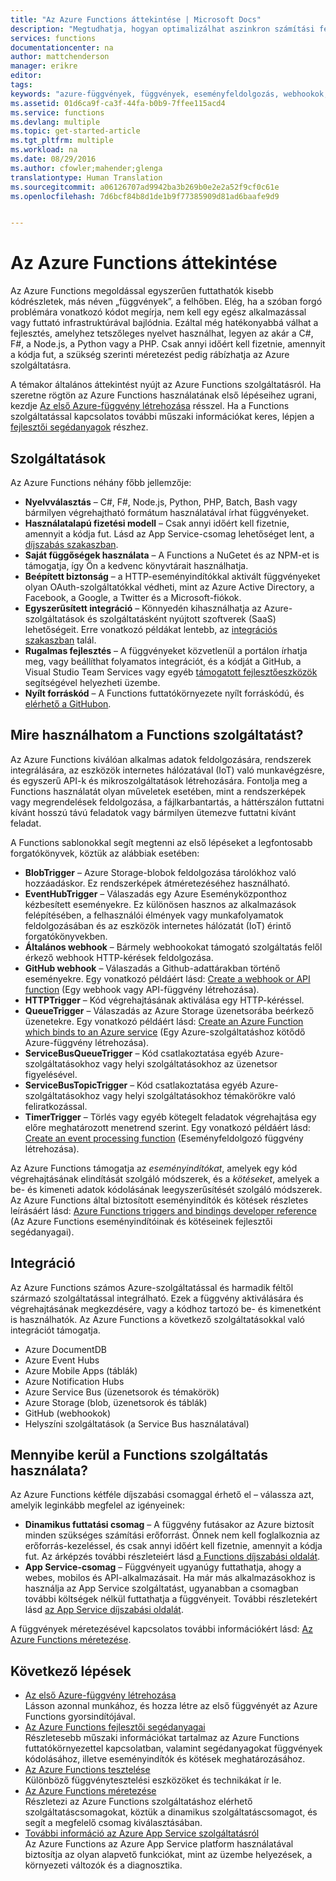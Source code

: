 ```yaml
---
title: "Az Azure Functions áttekintése | Microsoft Docs"
description: "Megtudhatja, hogyan optimalizálhat aszinkron számítási feladatokat percek alatt az Azure Functions használatával."
services: functions
documentationcenter: na
author: mattchenderson
manager: erikre
editor: 
tags: 
keywords: "azure-függvények, függvények, eseményfeldolgozás, webhookok, dinamikus számítás, kiszolgáló nélküli architektúra"
ms.assetid: 01d6ca9f-ca3f-44fa-b0b9-7ffee115acd4
ms.service: functions
ms.devlang: multiple
ms.topic: get-started-article
ms.tgt_pltfrm: multiple
ms.workload: na
ms.date: 08/29/2016
ms.author: cfowler;mahender;glenga
translationtype: Human Translation
ms.sourcegitcommit: a06126707ad9942ba3b269b0e2e2a52f9cf0c61e
ms.openlocfilehash: 7d6bcf84b8d1de1b9f77385909d81ad6baafe9d9


---
```

# <a name="azure-functions-overview"></a>Az Azure Functions áttekintése
Az Azure Functions megoldással egyszerűen futtathatók kisebb kódrészletek, más néven „függvények”, a felhőben. Elég, ha a szóban forgó problémára vonatkozó kódot megírja, nem kell egy egész alkalmazással vagy futtató infrastruktúrával bajlódnia. Ezáltal még hatékonyabbá válhat a fejlesztés, amelyhez tetszőleges nyelvet használhat, legyen az akár a C#, F#, a Node.js, a Python vagy a PHP. Csak annyi időért kell fizetnie, amennyit a kódja fut, a szükség szerinti méretezést pedig rábízhatja az Azure szolgáltatásra.

A témakor általános áttekintést nyújt az Azure Functions szolgáltatásról. Ha szeretne rögtön az Azure Functions használatának első lépéseihez ugrani, kezdje [Az első Azure-függvény létrehozása](functions-create-first-azure-function.md) résszel. Ha a Functions szolgáltatással kapcsolatos további műszaki információkat keres, lépjen a [fejlesztői segédanyagok](functions-reference.md) részhez.

## <a name="features"></a>Szolgáltatások
Az Azure Functions néhány főbb jellemzője:

* **Nyelvválasztás** – C#, F#, Node.js, Python, PHP, Batch, Bash vagy bármilyen végrehajtható formátum használatával írhat függvényeket.
* **Használatalapú fizetési modell** – Csak annyi időért kell fizetnie, amennyit a kódja fut. Lásd az App Service-csomag lehetőséget lent, a [díjszabás szakaszban](#pricing).  
* **Saját függőségek használata** – A Functions a NuGetet és az NPM-et is támogatja, így Ön a kedvenc könyvtárait használhatja.  
* **Beépített biztonság** – a HTTP-eseményindítókkal aktivált függvényeket olyan OAuth-szolgáltatókkal védheti, mint az Azure Active Directory, a Facebook, a Google, a Twitter és a Microsoft-fiókok.  
* **Egyszerűsített integráció** – Könnyedén kihasználhatja az Azure-szolgáltatások és szolgáltatásként nyújtott szoftverek (SaaS) lehetőségeit. Erre vonatkozó példákat lentebb, az [integrációs szakaszban](#integrations) talál.  
* **Rugalmas fejlesztés** – A függvényeket közvetlenül a portálon írhatja meg, vagy beállíthat folyamatos integrációt, és a kódját a GitHub, a Visual Studio Team Services vagy egyéb [támogatott fejlesztőeszközök](../app-service-web/web-sites-deploy.md#deploy-using-an-ide) segítségével helyezheti üzembe.  
* **Nyílt forráskód** – A Functions futtatókörnyezete nyílt forráskódú, és [elérhető a GitHubon](https://github.com/azure/azure-webjobs-sdk-script).  

## <a name="what-can-i-do-with-functions"></a>Mire használhatom a Functions szolgáltatást?
Az Azure Functions kiválóan alkalmas adatok feldolgozására, rendszerek integrálására, az eszközök internetes hálózatával (IoT) való munkavégzésre, és egyszerű API-k és mikroszolgáltatások létrehozására. Fontolja meg a Functions használatát olyan műveletek esetében, mint a rendszerképek vagy megrendelések feldolgozása, a fájlkarbantartás, a háttérszálon futtatni kívánt hosszú távú feladatok vagy bármilyen ütemezve futtatni kívánt feladat. 

A Functions sablonokkal segít megtenni az első lépéseket a legfontosabb forgatókönyvek, köztük az alábbiak esetében:

* **BlobTrigger** – Azure Storage-blobok feldolgozása tárolókhoz való hozzáadáskor. Ez rendszerképek átméretezéséhez használható.
* **EventHubTrigger** – Válaszadás egy Azure Eseményközponthoz kézbesített eseményekre. Ez különösen hasznos az alkalmazások felépítésében, a felhasználói élmények vagy munkafolyamatok feldolgozásában és az eszközök internetes hálózatát (IoT) érintő forgatókönyvekben.
* **Általános webhook** – Bármely webhookokat támogató szolgáltatás felől érkező webhook HTTP-kérések feldolgozása.
* **GitHub webhook** – Válaszadás a Github-adattárakban történő eseményekre. Egy vonatkozó példáért lásd: [Create a webhook or API function](functions-create-a-web-hook-or-api-function.md) (Egy webhook vagy API-függvény létrehozása).
* **HTTPTrigger** – Kód végrehajtásának aktiválása egy HTTP-kéréssel.
* **QueueTrigger** – Válaszadás az Azure Storage üzenetsorába beérkező üzenetekre. Egy vonatkozó példáért lásd: [Create an Azure Function which binds to an Azure service](functions-create-an-azure-connected-function.md) (Egy Azure-szolgáltatáshoz kötődő Azure-függvény létrehozása).
* **ServiceBusQueueTrigger** – Kód csatlakoztatása egyéb Azure-szolgáltatásokhoz vagy helyi szolgáltatásokhoz az üzenetsor figyelésével. 
* **ServiceBusTopicTrigger** – Kód csatlakoztatása egyéb Azure-szolgáltatásokhoz vagy helyi szolgáltatásokhoz témakörökre való feliratkozással. 
* **TimerTrigger** – Törlés vagy egyéb kötegelt feladatok végrehajtása egy előre meghatározott menetrend szerint. Egy vonatkozó példáért lásd: [Create an event processing function](functions-create-an-event-processing-function.md) (Eseményfeldolgozó függvény létrehozása).

Az Azure Functions támogatja az *eseményindítókat*, amelyek egy kód végrehajtásának elindítását szolgáló módszerek, és a *kötéseket*, amelyek a be- és kimeneti adatok kódolásának leegyszerűsítését szolgáló módszerek. Az Azure Functions által biztosított eseményindítók és kötések részletes leírásáért lásd: [Azure Functions triggers and bindings developer reference](functions-triggers-bindings.md) (Az Azure Functions eseményindítóinak és kötéseinek fejlesztői segédanyagai).

## <a name="a-nameintegrationsaintegrations"></a><a name="integrations"></a>Integráció
Az Azure Functions számos Azure-szolgáltatással és harmadik féltől származó szolgáltatással integrálható. Ezek a függvény aktiválására és végrehajtásának megkezdésére, vagy a kódhoz tartozó be- és kimenetként is használhatók. Az Azure Functions a következő szolgáltatásokkal való integrációt támogatja. 

* Azure DocumentDB
* Azure Event Hubs 
* Azure Mobile Apps (táblák)
* Azure Notification Hubs
* Azure Service Bus (üzenetsorok és témakörök)
* Azure Storage (blob, üzenetsorok és táblák) 
* GitHub (webhookok)
* Helyszíni szolgáltatások (a Service Bus használatával)

## <a name="a-namepricingahow-much-does-functions-cost"></a><a name="pricing"></a>Mennyibe kerül a Functions szolgáltatás használata?
Az Azure Functions kétféle díjszabási csomaggal érhető el – válassza azt, amelyik leginkább megfelel az igényeinek: 

* **Dinamikus futtatási csomag** – A függvény futásakor az Azure biztosít minden szükséges számítási erőforrást. Önnek nem kell foglalkoznia az erőforrás-kezeléssel, és csak annyi időért kell fizetnie, amennyit a kódja fut. Az árképzés további részleteiért lásd [a Functions díjszabási oldalát](/pricing/details/functions). 
* **App Service-csomag** – Függvényeit ugyanúgy futtathatja, ahogy a webes, mobilos és API-alkalmazásait. Ha már más alkalmazásokhoz is használja az App Service szolgáltatást, ugyanabban a csomagban további költségek nélkül futtathatja a függvényeit. További részletekért lásd [az App Service díjszabási oldalát](/pricing/details/app-service/).

A függvények méretezésével kapcsolatos további információkért lásd: [Az Azure Functions méretezése](functions-scale.md).

## <a name="next-steps"></a>Következő lépések
* [Az első Azure-függvény létrehozása](functions-create-first-azure-function.md)  
  Lásson azonnal munkához, és hozza létre az első függvényét az Azure Functions gyorsindítójával. 
* [Az Azure Functions fejlesztői segédanyagai](functions-reference.md)  
  Részletesebb műszaki információkat tartalmaz az Azure Functions futtatókörnyezettel kapcsolatban, valamint segédanyagokat függvények kódolásához, illetve eseményindítók és kötések meghatározásához.
* [Az Azure Functions tesztelése](functions-test-a-function.md)  
  Különböző függvénytesztelési eszközöket és technikákat ír le.
* [Az Azure Functions méretezése](functions-scale.md)  
  Részletezi az Azure Functions szolgáltatáshoz elérhető szolgáltatáscsomagokat, köztük a dinamikus szolgáltatáscsomagot, és segít a megfelelő csomag kiválasztásában. 
* [További információ az Azure App Service szolgáltatásról](../app-service/app-service-value-prop-what-is.md)  
  Az Azure Functions az Azure App Service platform használatával biztosítja az olyan alapvető funkciókat, mint az üzembe helyezések, a környezeti változók és a diagnosztika. 




<!--HONumber=Nov16_HO3-->



